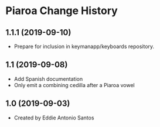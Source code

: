 Piaroa Change History
====================

1.1.1 (2019-09-10)
----------------
* Prepare for inclusion in keymanapp/keyboards repository.

1.1 (2019-09-08)
----------------
* Add Spanish documentation
* Only emit a combining cedilla after a Piaroa vowel

1.0 (2019-09-03)
----------------
* Created by Eddie Antonio Santos
